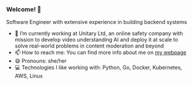### Welcome! 👋

Software Engineer with extensive experience in building backend systems

- 🔭 I’m currently working at Unitary Ltd, an online safety company with mission to develop video understanding AI and deploy it at scale to solve real-world problems in content moderation and beyond
- 📫 How to reach me: You can find more info about me on [my webpage](https://sissythem.github.io)
- 😄 Pronouns: she/her
- 💻 Technologies I like working with: Python, Go, Docker, Kubernetes, AWS, Linux
